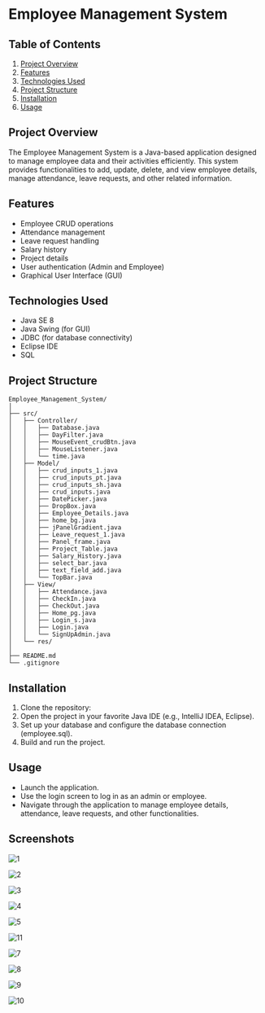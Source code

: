 
# Employee Management System

## Table of Contents

1. [Project Overview](#project-overview)
2. [Features](#features)
3. [Technologies Used](#technologies-used)
4. [Project Structure](#project-structure)
5. [Installation](#installation)
6. [Usage](#usage)

## Project Overview

The Employee Management System is a Java-based application designed to manage employee data and their activities efficiently. This system provides functionalities to add, update, delete, and view employee details, manage attendance, leave requests, and other related information.

## Features

- Employee CRUD operations
- Attendance management
- Leave request handling
- Salary history
- Project details
- User authentication (Admin and Employee)
- Graphical User Interface (GUI)

## Technologies Used

- Java SE 8
- Java Swing (for GUI)
- JDBC (for database connectivity)
- Eclipse IDE
- SQL

## Project Structure

```
Employee_Management_System/
│
├── src/
│   ├── Controller/
│   │   ├── Database.java
│   │   ├── DayFilter.java
│   │   ├── MouseEvent_crudBtn.java
│   │   ├── MouseListener.java
│   │   └── time.java
│   ├── Model/
│   │   ├── crud_inputs_1.java
│   │   ├── crud_inputs_pt.java
│   │   ├── crud_inputs_sh.java
│   │   ├── crud_inputs.java
│   │   ├── DatePicker.java
│   │   ├── DropBox.java
│   │   ├── Employee_Details.java
│   │   ├── home_bg.java
│   │   ├── jPanelGradient.java
│   │   ├── Leave_request_1.java
│   │   ├── Panel_frame.java
│   │   ├── Project_Table.java
│   │   ├── Salary_History.java
│   │   ├── select_bar.java
│   │   ├── text_field_add.java
│   │   └── TopBar.java
│   ├── View/
│   │   ├── Attendance.java
│   │   ├── CheckIn.java
│   │   ├── CheckOut.java
│   │   ├── Home_pg.java
│   │   ├── Login_s.java
│   │   ├── Login.java
│   │   └── SignUpAdmin.java
│   └── res/
│
├── README.md
└── .gitignore
```

## Installation

1. Clone the repository:
2. Open the project in your favorite Java IDE (e.g., IntelliJ IDEA, Eclipse).
3. Set up your database and configure the database connection (employee.sql).
4. Build and run the project.

## Usage

- Launch the application.
- Use the login screen to log in as an admin or employee.
- Navigate through the application to manage employee details, attendance, leave requests, and other functionalities.

## Screenshots

![1](https://github.com/PramodAmarasinghe/Employee-Management-System/assets/171472506/8ef7e52d-ccc2-4a85-b207-ad78c38e80aa)

![2](https://github.com/PramodAmarasinghe/Employee-Management-System/assets/171472506/5aa50dd0-1ebd-4dca-bc70-9263e0f7fd90)

![3](https://github.com/PramodAmarasinghe/Employee-Management-System/assets/171472506/05731d70-eaa5-4585-9729-b2b07df22573)

![4](https://github.com/PramodAmarasinghe/Employee-Management-System/assets/171472506/5dfad9cd-2450-4d1a-a8e7-6125ba51c7cb)

![5](https://github.com/PramodAmarasinghe/Employee-Management-System/assets/171472506/09967669-3ff4-4478-9d8e-3cb6c8d0ece6)

![11](https://github.com/PramodAmarasinghe/Employee-Management-System/assets/171472506/419d3903-1bb1-4f8a-b956-77d6c876faf7)

![7](https://github.com/PramodAmarasinghe/Employee-Management-System/assets/171472506/34be9f4d-48c6-486f-a9ac-3795dc278771)

![8](https://github.com/PramodAmarasinghe/Employee-Management-System/assets/171472506/b151263c-ffa0-4051-ae98-217fab06e46f)

![9](https://github.com/PramodAmarasinghe/Employee-Management-System/assets/171472506/3c3e2cd8-a7e7-46f6-a964-1b904886863a)

![10](https://github.com/PramodAmarasinghe/Employee-Management-System/assets/171472506/8a91d18f-b2eb-400b-a527-198d6cb262fb)



